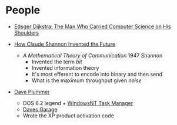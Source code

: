 People
======



* [Edsger Dijkstra: The Man Who Carried Computer Science on His Shoulders](https://inference-review.com/article/the-man-who-carried-computer-science-on-his-shoulders)

* [How Claude Shannon Invented the Future](https://www.quantamagazine.org/how-claude-shannons-information-theory-invented-the-future-20201222/)
    * _A Mathematical Theory of Communication_ 1947 Shannon
        * Invented the term _bit_
        * Invented information theory
        * It's most efferent to encode into binary and then send
        * What is the maximum throughput given _noise_

* [Dave Plummer](https://www.theregister.com/2021/01/06/plummer_interview/)
    * DOS 6.2 legend + [WindowsNT Task Manager](https://www.theregister.com/2020/05/26/task_manager_confession/)
    * [Daves Garage](https://www.youtube.com/channel/UCNzszbnvQeFzObW0ghk0Ckw)
    * Wrote the XP product activation code
